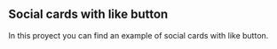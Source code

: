 ## Social cards with like button

In this proyect you can find an example of social cards with like button.
